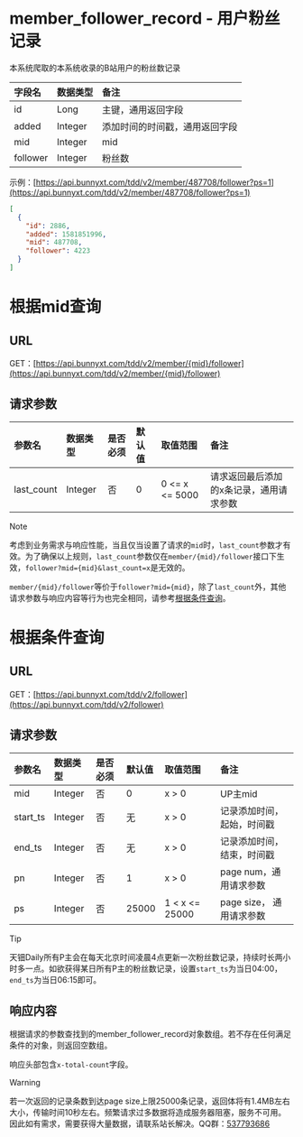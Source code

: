 # member_follower_record - 用户粉丝记录

本系统爬取的本系统收录的B站用户的粉丝数记录

字段名 | 数据类型 | 备注
:- | :- | :- 
id | Long | 主键，通用返回字段
added | Integer | 添加时间的时间戳，通用返回字段
mid | Integer | mid
follower | Integer | 粉丝数

示例：[https://api.bunnyxt.com/tdd/v2/member/487708/follower?ps=1](https://api.bunnyxt.com/tdd/v2/member/487708/follower?ps=1)

```JSON
[
  {
    "id": 2886,
    "added": 1581851996,
    "mid": 487708,
    "follower": 4223
  }
]
```

# 根据mid查询

## URL

GET：[https://api.bunnyxt.com/tdd/v2/member/{mid}/follower](https://api.bunnyxt.com/tdd/v2/member/{mid}/follower)

## 请求参数

参数名 | 数据类型 | 是否必须 | 默认值 | 取值范围 | 备注
:- | :- | :- | :- | :- | :-
last_count | Integer | 否 | 0 | 0 <= x <= 5000 | 请求返回最后添加的x条记录，通用请求参数

> [!NOTE]
>
> 考虑到业务需求与响应性能，当且仅当设置了请求的`mid`时，`last_count`参数才有效。为了确保以上规则，`last_count`参数仅在`member/{mid}/follower`接口下生效，`follower?mid={mid}&last_count=x`是无效的。

`member/{mid}/follower`等价于`follower?mid={mid}`，除了`last_count`外，其他请求参数与响应内容等行为也完全相同，请参考[根据条件查询](#根据条件查询)。

# 根据条件查询

## URL

GET：[https://api.bunnyxt.com/tdd/v2/follower](https://api.bunnyxt.com/tdd/v2/follower)

## 请求参数

参数名 | 数据类型 | 是否必须 | 默认值 | 取值范围 | 备注
:- | :- | :- | :- | :- | :-
mid | Integer | 否 | 0 | x > 0 | UP主mid
start_ts | Integer | 否 | 无 | x > 0 | 记录添加时间，起始，时间戳
end_ts | Integer | 否 | 无 | x > 0 | 记录添加时间，结束，时间戳
pn | Integer | 否 | 1 | x > 0 | page num，通用请求参数
ps | Integer | 否 | 25000 | 1 < x <= 25000 | page size， 通用请求参数

> [!TIP]
> 天钿Daily所有P主会在每天北京时间凌晨4点更新一次粉丝数记录，持续时长两小时多一点。如欲获得某日所有P主的粉丝数记录，设置`start_ts`为当日04:00，`end_ts`为当日06:15即可。

## 响应内容

根据请求的参数查找到的member_follower_record对象数组。若不存在任何满足条件的对象，则返回空数组。

响应头部包含`x-total-count`字段。

> [!WARNING]
> 若一次返回的记录条数到达page size上限25000条记录，返回体将有1.4MB左右大小，传输时间10秒左右。频繁请求过多数据将造成服务器阻塞，服务不可用。因此如有需求，需要获得大量数据，请联系站长解决。QQ群：[537793686](https://jq.qq.com/?_wv=1027&k=588s7nw)